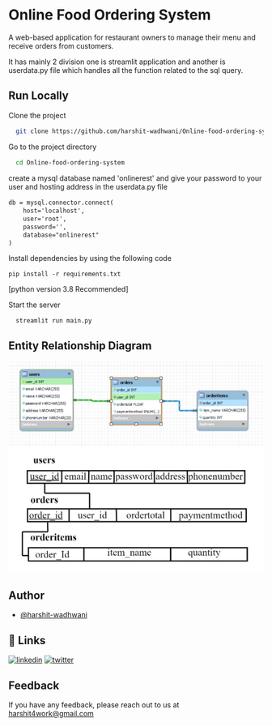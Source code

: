 
# Online Food Ordering System 

A web-based application for restaurant owners to manage their menu and receive orders from customers.

It has mainly 2 division one is streamlit application and another is userdata.py file which handles all the function related to the sql query.


    
## Run Locally

Clone the project

```bash
  git clone https://github.com/harshit-wadhwani/Online-food-ordering-system.git
```

Go to the project directory

```bash
  cd Online-food-ordering-system
```

create a mysql database named 'onlinerest' and give your password to your user and hosting address in the userdata.py file 
```
db = mysql.connector.connect(
    host='localhost',
    user='root',
    password='',
    database="onlinerest"
)

```
Install dependencies by using the following code 

```
pip install -r requirements.txt
```
[python version 3.8 Recommended]

Start the server

```bash
  streamlit run main.py
```


## Entity Relationship Diagram  
![App Screenshot](images/er.jpg)
![App Screenshot](images/er2.jpg)

## Author

- [@harshit-wadhwani](https://github.com/harshit-wadhwani)

## 🔗 Links
[![linkedin](https://img.shields.io/badge/linkedin-0A66C2?style=for-the-badge&logo=linkedin&logoColor=white)](https://www.linkedin.com/in/harshitwadhwani/)
[![twitter](https://img.shields.io/badge/twitter-1DA1F2?style=for-the-badge&logo=twitter&logoColor=white)](https://twitter.com/akadaemonium_)

## Feedback

If you have any feedback, please reach out to us at harshit4work@gmail.com
